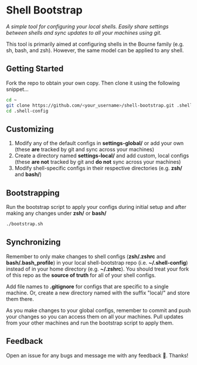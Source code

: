 # Shell Bootstrap

*A simple tool for configuring your local shells. Easily share settings between shells and sync updates to all your machines using git.*

This tool is primarily aimed at configuring shells in the Bourne family (e.g. sh, bash, and zsh). However, the same model can be applied to any shell.

## Getting Started
Fork the repo to obtain your own copy. Then clone it using the following snippet...
``` zsh
cd ~
git clone https://github.com/<your_username>/shell-bootstrap.git .shell-config
cd .shell-config
```

## Customizing
1. Modify any of the default configs in **settings-global/** or add your own (these **are** tracked by git and sync across your machines)
1. Create a directory named **settings-local/** and add custom, local configs (these **are not** tracked by git and **do not** sync across your machines)
1. Modify shell-specific configs in their respective directories (e.g. **zsh/** and **bash/**)

## Bootstrapping
Run the bootstrap script to apply your configs during initial setup and after making any changes under **zsh/** or **bash/**
``` zsh
./bootstrap.sh
```

## Synchronizing
Remember to only make changes to shell configs (**zsh/.zshrc** and **bash/.bash_profile**) in your local shell-bootstrap repo (i.e. **~/.shell-config**) instead of in your home directory (e.g. **~/.zshrc**). You should treat your fork of this repo as the **source of truth** for all of your shell configs.

Add file names to **.gitignore** for configs that are specific to a single machine. Or, create a new directory named with the suffix "local/" and store them there.

As you make changes to your global configs, remember to commit and push your changes so you can access them on all your machines. Pull updates from your other machines and run the bootstrap script to apply them.

## Feedback
Open an issue for any bugs and message me with any feedback 🙂. Thanks!
